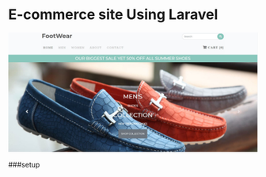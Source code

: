 # E-commerce site Using Laravel
![website](https://github.com/hemanshuEng/E-commerce-Laravel/blob/master/img/webpicture.JPG)

###setup 
    
